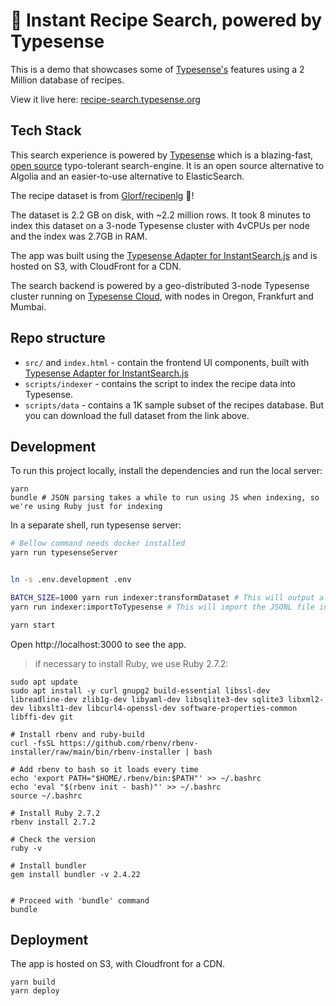 #  🥘 Instant Recipe Search, powered by Typesense

This is a demo that showcases some of [Typesense's](https://github.com/typesense/typesense) features using a 2 Million database of recipes.

View it live here: [recipe-search.typesense.org](https://recipe-search.typesense.org/)

## Tech Stack

This search experience is powered by <a href="https://typesense.org" target="_blank">Typesense</a> which is
a blazing-fast, <a href="https://github.com/typesense/typesense" target="_blank">open source</a> typo-tolerant
search-engine. It is an open source alternative to Algolia and an easier-to-use alternative to ElasticSearch.

The recipe dataset is from <a href="https://github.com/Glorf/recipenlg" target="_blank">Glorf/recipenlg</a> 🙏!

The dataset is 2.2 GB on disk, with ~2.2 million rows. It took 8 minutes to index this dataset on a 3-node Typesense cluster with 4vCPUs per node and the index was 2.7GB in RAM.

The app was built using the <a href="https://github.com/typesense/typesense-instantsearch-adapter" target="_blank">
Typesense Adapter for InstantSearch.js</a> and is hosted on S3, with CloudFront for a CDN.

The search backend is powered by a geo-distributed 3-node Typesense cluster running on <a href="https://cloud.typesense.org" target="_blank">Typesense Cloud</a>,
with nodes in Oregon, Frankfurt and Mumbai.

## Repo structure

- `src/` and `index.html` - contain the frontend UI components, built with <a href="https://github.com/typesense/typesense-instantsearch-adapter" target="_blank">Typesense Adapter for InstantSearch.js</a>
- `scripts/indexer` - contains the script to index the recipe data into Typesense.
- `scripts/data` - contains a 1K sample subset of the recipes database. But you can download the full dataset from the link above.

## Development

To run this project locally, install the dependencies and run the local server:

```shell
yarn
bundle # JSON parsing takes a while to run using JS when indexing, so we're using Ruby just for indexing
```

In a separate shell, run typesense server:
```bash
# Bellow command needs docker installed
yarn run typesenseServer
```

```bash

ln -s .env.development .env

BATCH_SIZE=1000 yarn run indexer:transformDataset # This will output a JSONL file
yarn run indexer:importToTypesense # This will import the JSONL file into Typesense

yarn start
```

Open http://localhost:3000 to see the app.


> if necessary to install Ruby, we use Ruby 2.7.2:
```
sudo apt update
sudo apt install -y curl gnupg2 build-essential libssl-dev libreadline-dev zlib1g-dev libyaml-dev libsqlite3-dev sqlite3 libxml2-dev libxslt1-dev libcurl4-openssl-dev software-properties-common libffi-dev git

# Install rbenv and ruby-build
curl -fsSL https://github.com/rbenv/rbenv-installer/raw/main/bin/rbenv-installer | bash

# Add rbenv to bash so it loads every time
echo 'export PATH="$HOME/.rbenv/bin:$PATH"' >> ~/.bashrc
echo 'eval "$(rbenv init - bash)"' >> ~/.bashrc
source ~/.bashrc

# Install Ruby 2.7.2
rbenv install 2.7.2

# Check the version
ruby -v

# Install bundler
gem install bundler -v 2.4.22


# Proceed with 'bundle' command
bundle
```
## Deployment

The app is hosted on S3, with Cloudfront for a CDN.

```shell
yarn build
yarn deploy
```
